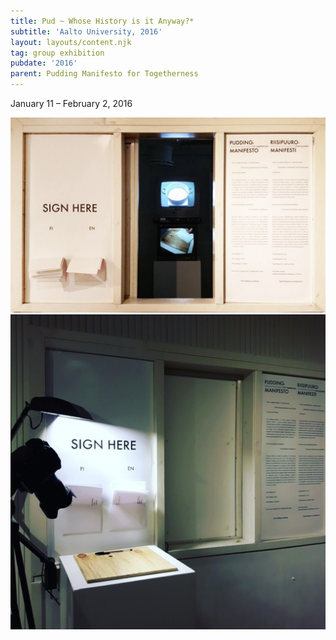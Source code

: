```yaml
---
title: Pud ~ Whose History is it Anyway?*
subtitle: 'Aalto University, 2016'
layout: layouts/content.njk
tag: group exhibition
pubdate: '2016'
parent: Pudding Manifesto for Togetherness
---
```

January 11 – February 2, 2016



![Installation view, Pudding Manifesto for Togetherness, 2016](/static/img/pudding-manifesto_installation-view-cropped_2016.jpg)
![Installation view, Maifesto and Pledge, Pudding Manifesto for Togetherness, 2016](/static/img/pudding-manifesto_installation-view-manifesto-and-pledge_2016.jpg)
